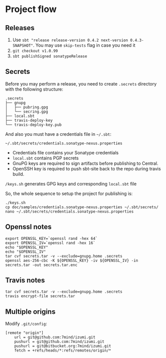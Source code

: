Project flow
============

Releases
--------

1. Use `sbt "release release-version 0.4.2 next-version 0.4.3-SNAPSHOT"`. You may use `skip-tests` flag in case you need it
2. `git checkout v1.0.99`
3. `sbt publishSigned sonatypeRelease` 

Secrets
-------

Before you may perform a release, you need to create `.secrets` directory with the following structure:

    .secrets
    ├── gnupg
    │   ├── pubring.gpg
    │   └── secring.gpg
    ├── local.sbt
    ├── travis-deploy-key
    └── travis-deploy-key.pub


And also you must have a credentials file in `~/.sbt`:

    ~/.sbt/secrets/credentials.sonatype-nexus.properties

- Credentials file contains your Sonatype credentials 
- `local.sbt` contains PGP secrets 
- GnuPG keys are required to sign artifacts before publishing to Central.
- OpenSSH key is required to push sbt-site back to the repo during travis build.

`/keys.sh` generates GPG keys and corresponding `local.sbt` file

So, the whole sequence to setup the project for publishing is:
    
    ./keys.sh
    cp doc/samples/credentials.sonatype-nexus.properties ~/.sbt/secrets/
    nano ~/.sbt/secrets/credentials.sonatype-nexus.properties

Openssl notes
-------------

    export OPENSSL_KEY=`openssl rand -hex 64`
    export OPENSSL_IV=`openssl rand -hex 16`
    echo "$OPENSSL_KEY"
    echo "$OPENSSL_IV"
    tar cvf secrets.tar -v --exclude=gnupg.home .secrets
    openssl aes-256-cbc -K ${OPENSSL_KEY} -iv ${OPENSSL_IV} -in secrets.tar -out secrets.tar.enc

Travis notes
------------

    tar cvf secrets.tar -v --exclude=gnupg.home .secrets
    travis encrypt-file secrets.tar
    

Multiple origins
----------------

Modify `.git/config`:

    [remote "origin"]
        url = git@github.com:7mind/izumi.git
        pushurl = git@github.com:7mind/izumi.git
        pushurl = git@bitbucket.org:7mind/izumi.git
        fetch = +refs/heads/*:refs/remotes/origin/*

